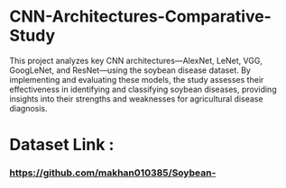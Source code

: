 # CNN-Architectures-Comparative-Study
This project analyzes key CNN architectures—AlexNet, LeNet, VGG, GoogLeNet, and ResNet—using the soybean disease dataset. By implementing and evaluating these models, the study assesses their effectiveness in identifying and classifying soybean diseases, providing insights into their strengths and weaknesses for agricultural disease diagnosis.

# Dataset Link : 
### https://github.com/makhan010385/Soybean-
